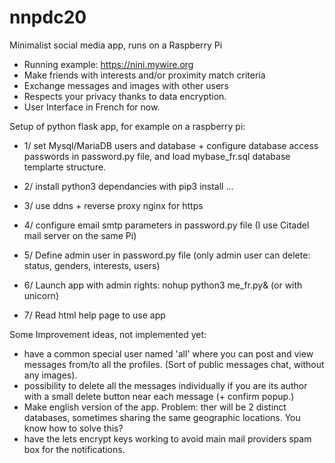 # nnpdc20
Minimalist social media app, runs on a Raspberry Pi
- Running example: https://nini.mywire.org
- Make friends with interests and/or proximity match criteria
- Exchange messages and images with other users
- Respects your privacy thanks to data encryption.
- User Interface in French for now.

Setup of python flask app, for example on a raspberry pi:
- 1/ set Mysql/MariaDB users and database + 
   configure database access passwords in password.py file, and load mybase_fr.sql database templarte structure.
- 2/ install python3 dependancies with pip3 install ...
- 3/ use ddns + reverse proxy nginx for https
- 4/ configure email smtp parameters in password.py file
    (I use Citadel mail server on the same Pi)
- 5/ Define admin user in password.py file
  (only admin user can delete: status, genders, interests, users)

- 6/ Launch app with admin rights: nohup python3 me_fr.py&  (or with unicorn)
- 7/ Read html help page to use app



Some Improvement ideas, not implemented yet:

- have a common special user named 'all' where you can post and view messages from/to all the profiles. 
(Sort of public messages chat, without any images).
- possibility to delete all the messages individually if you are its author with a small delete button near each message (+ confirm popup.)
- Make english version of the app. Problem: ther will be 2 distinct databases, sometimes sharing the same geographic locations. You know how to solve this?
- have the lets encrypt keys working to avoid main mail providers spam box for the notifications.
